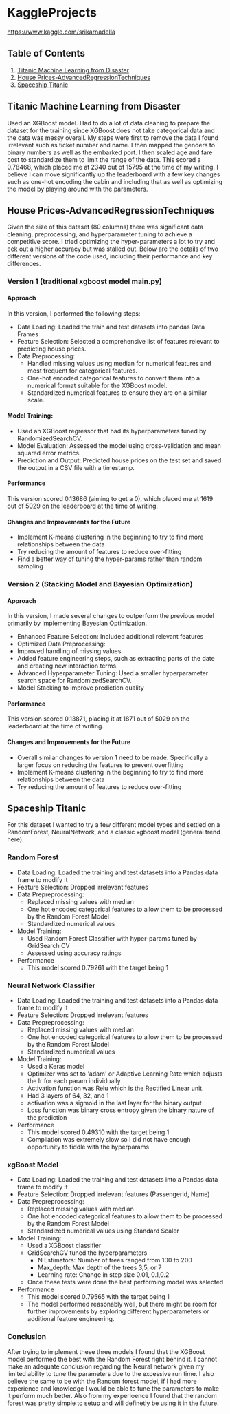# KaggleProjects
https://www.kaggle.com/srikarnadella

## Table of Contents
1. [Titanic Machine Learning from Disaster](#titanic-machine-learning-from-disaster)
2. [House Prices-AdvancedRegressionTechniques](#house-prices-advancedregressiontechniques)
3. [Spaceship Titanic](#spaceship-titanic)



## Titanic Machine Learning from Disaster
Used an XGBoost model. Had to do a lot of data cleaning to prepare the dataset for the training since XGBoost does not take categorical data and the data was messy overall. My steps were first to remove the data I found irrelevant such as ticket number and name. I then mapped the genders to binary numbers as well as the embarked port. I then scaled age and fare cost to standardize them to limit the range of the data. This scored a 0.78468, which placed me at 2340 out of 15795 at the time of my writing. I believe I can move significantly up the leaderboard with a few key changes such as one-hot encoding the cabin and including that as well as optimizing the model by playing around with the parameters.


## House Prices-AdvancedRegressionTechniques
Given the size of this dataset (80 columns) there was significant data cleaning, preprocessing, and hyperparameter tuning to achieve a competitive score. I tried optimizing the hyper-parameters a lot to try and eek out a higher accuracy but was stalled out. Below are the details of two different versions of the code used, including their performance and key differences.

### Version 1 (traditional xgboost model main.py)
#### Approach
In this version, I performed the following steps:
* Data Loading: Loaded the train and test datasets into pandas Data Frames
* Feature Selection: Selected a comprehensive list of features relevant to predicting house prices.
* Data Preprocessing: 
  * Handled missing values using median for numerical features and most frequent for categorical features.
  * One-hot encoded categorical features to convert them into a numerical format suitable for the XGBoost model.
  * Standardized numerical features to ensure they are on a similar scale.

#### Model Training:
* Used an XGBoost regressor that had its hyperparameters tuned by RandomizedSearchCV.
* Model Evaluation: Assessed the model using cross-validation and mean squared error metrics.
* Prediction and Output: Predicted house prices on the test set and saved the output in a CSV file with a timestamp.

#### Performance
This version scored 0.13686 (aiming to get a 0), which placed me at 1619 out of 5029 on the leaderboard at the time of writing.

#### Changes and Improvements for the Future
* Implement K-means clustering in the beginning to try to find more relationships between the data
* Try reducing the amount of features to reduce over-fitting
* Find a better way of tuning the hyper-params rather than random sampling

### Version 2 (Stacking Model and Bayesian Optimization)
#### Approach
In this version, I made several changes to outperform the previous model primarily by implementing Bayesian Optimization.

* Enhanced Feature Selection: Included additional relevant features
* Optimized Data Preprocessing:
 * Improved handling of missing values.
 * Added feature engineering steps, such as extracting parts of the date and creating new interaction terms.
* Advanced Hyperparameter Tuning: Used a smaller hyperparameter search space for RandomizedSearchCV.
* Model Stacking to improve prediction quality

#### Performance
This version scored 0.13871, placing it at 1871 out of 5029 on the leaderboard at the time of writing. 

#### Changes and Improvements for the Future
* Overall similar changes to version 1 need to be made. Specifically a larger focus on reducing the features to prevent overfitting
* Implement K-means clustering in the beginning to try to find more relationships between the data
* Try reducing the amount of features to reduce over-fitting


## Spaceship Titanic
For this dataset I wanted to try a few different model types and settled on a RandomForest, NeuralNetwork, and a classic xgboost model (general trend here).

### Random Forest
* Data Loading: Loaded the training and test datasets into a Pandas data frame to modify it
* Feature Selection: Dropped irrelevant features
* Data Prepreprocessing:
  * Replaced missing values with median
  * One hot encoded categorical features to allow them to be processed by the Random Forest Model
  * Standardized numerical values
* Model Training:
  * Used Random Forest Classifier with hyper-params tuned by GridSearch CV
  * Assessed using accuracy ratings
* Performance
  * This model scored 0.79261 with the target being 1

### Neural Network Classifier

* Data Loading: Loaded the training and test datasets into a Pandas data frame to modify it
* Feature Selection: Dropped irrelevant features
* Data Prepreprocessing:
  * Replaced missing values with median
  * One hot encoded categorical features to allow them to be processed by the Random Forest Model
  * Standardized numerical values
* Model Training:
   * Used a Keras model
   * Optimizer was set to 'adam' or Adaptive Learning Rate which adjusts the lr for each param individually
   * Activation function was Relu which is the Rectified Linear unit.
   * Had 3 layers of 64, 32, and 1
   * activation was a sigmoid in the last layer for the binary output
   * Loss function was binary cross entropy given the binary nature of the prediction
* Performance
  * This model scored 0.49310 with the target being 1
  * Compilation was extremely slow so I did not have enough opportunity to fiddle with the hyperparams

### xgBoost Model

* Data Loading: Loaded the training and test datasets into a Pandas data frame to modify it
* Feature Selection: Dropped irrelevant features (PassengerId, Name)
* Data Prepreprocessing:
  * Replaced missing values with median
  * One hot encoded categorical features to allow them to be processed by the Random Forest Model
  * Standardized numerical values using Standard Scaler
* Model Training:
   * Used a XGBoost classifier
   * GridSearchCV tuned the hyperparameters
      * N Estimators: Number of trees ranged from 100 to 200
      * Max_depth: Max depth of the trees 3,5, or 7
      * Learning rate: Change in step size 0.01, 0.1,0.2
  * Once these tests were done the best performing model was selected      
* Performance
  * This model scored 0.79565 with the target being 1
  * The model performed reasonably well, but there might be room for further improvements by exploring different hyperparameters or additional feature engineering.
 
    
### Conclusion
After trying to implement these three models I found that the XGBoost model performed the best with the Random Forest right behind it. I cannot make an adequate conclusion regarding the Neural network given my limited ability to tune the parameters due to the excessive run time. I also believe the same to be with the Random forest model, if I had more experience and knowledge I would be able to tune the parameters to make it perform much better. Also from my experioence I found that the random forest was pretty simple to setup and will definetly be using it in the future.
